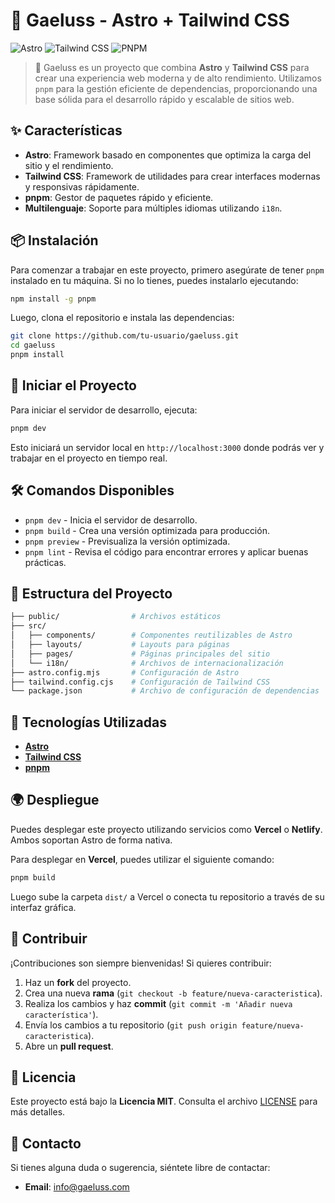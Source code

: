 # 🌠 Gaeluss - Astro + Tailwind CSS

![Astro](https://img.shields.io/badge/Astro-333333?style=for-the-badge&logo=astro&logoColor=FF5E00)
![Tailwind CSS](https://img.shields.io/badge/Tailwind_CSS-06B6D4?style=for-the-badge&logo=tailwindcss&logoColor=white)
![PNPM](https://img.shields.io/badge/PNPM-F69220?style=for-the-badge&logo=pnpm&logoColor=white)

> 🚀 Gaeluss es un proyecto que combina **Astro** y **Tailwind CSS** para crear una experiencia web moderna y de alto rendimiento. Utilizamos `pnpm` para la gestión eficiente de dependencias, proporcionando una base sólida para el desarrollo rápido y escalable de sitios web.

## ✨ Características

- **Astro**: Framework basado en componentes que optimiza la carga del sitio y el rendimiento.
- **Tailwind CSS**: Framework de utilidades para crear interfaces modernas y responsivas rápidamente.
- **pnpm**: Gestor de paquetes rápido y eficiente.
- **Multilenguaje**: Soporte para múltiples idiomas utilizando `i18n`.

## 📦 Instalación

Para comenzar a trabajar en este proyecto, primero asegúrate de tener `pnpm` instalado en tu máquina. Si no lo tienes, puedes instalarlo ejecutando:

```sh
npm install -g pnpm
```

Luego, clona el repositorio e instala las dependencias:

```sh
git clone https://github.com/tu-usuario/gaeluss.git
cd gaeluss
pnpm install
```

## 🚀 Iniciar el Proyecto

Para iniciar el servidor de desarrollo, ejecuta:

```sh
pnpm dev
```

Esto iniciará un servidor local en `http://localhost:3000` donde podrás ver y trabajar en el proyecto en tiempo real.

## 🛠️ Comandos Disponibles

- `pnpm dev` - Inicia el servidor de desarrollo.
- `pnpm build` - Crea una versión optimizada para producción.
- `pnpm preview` - Previsualiza la versión optimizada.
- `pnpm lint` - Revisa el código para encontrar errores y aplicar buenas prácticas.

## 📂 Estructura del Proyecto

```sh
├── public/                # Archivos estáticos
├── src/
│   ├── components/        # Componentes reutilizables de Astro
│   ├── layouts/           # Layouts para páginas
│   ├── pages/             # Páginas principales del sitio
│   └── i18n/              # Archivos de internacionalización
├── astro.config.mjs       # Configuración de Astro
├── tailwind.config.cjs    # Configuración de Tailwind CSS
└── package.json           # Archivo de configuración de dependencias
```

## 🌌 Tecnologías Utilizadas

- **[Astro](https://astro.build/)** 
- **[Tailwind CSS](https://tailwindcss.com/)** 
- **[pnpm](https://pnpm.io/)** 

## 🌍 Despliegue

Puedes desplegar este proyecto utilizando servicios como **Vercel** o **Netlify**. Ambos soportan Astro de forma nativa.

Para desplegar en **Vercel**, puedes utilizar el siguiente comando:

```sh
pnpm build
```

Luego sube la carpeta `dist/` a Vercel o conecta tu repositorio a través de su interfaz gráfica.

## 📜 Contribuir

¡Contribuciones son siempre bienvenidas! Si quieres contribuir:

1. Haz un **fork** del proyecto.
2. Crea una nueva **rama** (`git checkout -b feature/nueva-caracteristica`).
3. Realiza los cambios y haz **commit** (`git commit -m 'Añadir nueva característica'`).
4. Envía los cambios a tu repositorio (`git push origin feature/nueva-caracteristica`).
5. Abre un **pull request**.

## 📄 Licencia

Este proyecto está bajo la **Licencia MIT**. Consulta el archivo [LICENSE](./LICENSE) para más detalles.

## 💬 Contacto

Si tienes alguna duda o sugerencia, siéntete libre de contactar:

- **Email**: info@gaeluss.com
